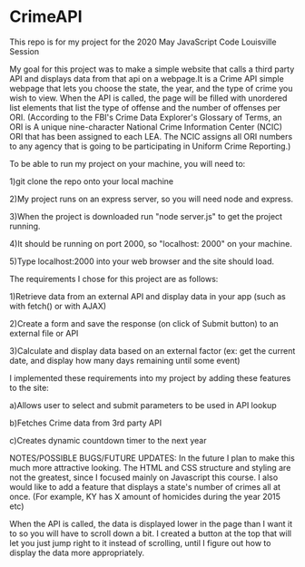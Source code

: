 # CrimeAPI
This repo is for my project for the 2020 May JavaScript Code Louisville Session

My goal for this project was to make a simple website that calls a third party API and displays data from that api on a webpage.It is a Crime API simple webpage that lets you choose the state, the year, and the type of crime you wish to view. When the API is called, the page will be filled with unordered list elements that list the type of offense and the number of offenses per ORI. (According to the FBI's Crime Data Explorer's Glossary of Terms, an ORI is A unique nine-character National Crime Information Center (NCIC) ORI that has been assigned to each LEA. The NCIC assigns all ORI numbers to any agency that is going to be participating in Uniform Crime Reporting.)


To be able to run my project on your machine, you will need to:


1)git clone the repo onto your local machine

2)My project runs on an express server, so you will need node and express.

3)When the project is downloaded run "node server.js" to get the project running.

4)It should be running on port 2000, so "localhost: 2000" on your machine.

5)Type localhost:2000 into your web browser and the site should load.



The requirements I chose for this project are as follows:

1)Retrieve data from an external API and display data in your app (such as with fetch() or with AJAX)

2)Create a form and save the response (on click of Submit button) to an external file or API

3)Calculate and display data based on an external factor (ex: get the current date, and display how many days remaining until some event)


I implemented these requirements into my project by adding these features to the site:

a)Allows user to select and submit parameters to be used in API lookup

b)Fetches Crime data from 3rd party API

c)Creates dynamic countdown timer to the next year



NOTES/POSSIBLE BUGS/FUTURE UPDATES:
In the future I plan to make this much more attractive looking. The HTML and CSS structure and styling are not the greatest, since I focused mainly on Javascript this course. I
also would like to add a feature that displays a state's number of crimes all at once. (For example, KY has X amount of homicides during the year 2015 etc)

When the API is called, the data is displayed lower in the page than I want it to so you will have to scroll down a bit. I created a button at the top that will let you just jump right to it instead of scrolling, until I figure out how to display the data more appropriately.







